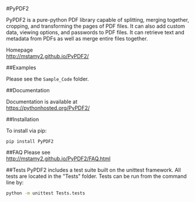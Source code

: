 #PyPDF2

PyPDF2 is a pure-python PDF library capable of
splitting, merging together, cropping, and transforming
the pages of PDF files. It can also add custom
data, viewing options, and passwords to PDF files.
It can retrieve text and metadata from PDFs as well
as merge entire files together.

Homepage  
http://mstamy2.github.io/PyPDF2/

##Examples

Please see the `Sample_Code` folder.

##Documentation

Documentation is available at  
https://pythonhosted.org/PyPDF2/

##Installation

To install via pip:

`pip install PyPDF2`

##FAQ
Please see  
http://mstamy2.github.io/PyPDF2/FAQ.html


##Tests
PyPDF2 includes a test suite built on the unittest framework. All tests are located in the "Tests" folder.
Tests can be run from the command line by:

```bash
python -m unittest Tests.tests
```
